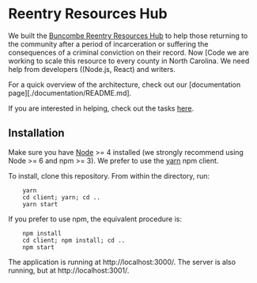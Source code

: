 # Reentry Resources Hub

We built the [Buncombe Reentry Resources Hub](http://www.buncombereentryhub.org/) to help those returning
to the community after a period of incarceration or suffering the consequences of a criminal conviction
on their record. Now [Code we are working to scale this resource to every county in North Carolina.
We need help from developers ((Node.js, React) and writers.

For a quick overview of the architecture, check out our [documentation page][./documentation/README.md].

If you are interested in helping, check out the tasks [here](https://github.com/CodeForNC/reentry-resources-hub/projects/1).


## Installation
Make sure you have [Node](https://nodejs.org/en/) >= 4 installed (we strongly recommend using Node >= 6 and npm >= 3).
We prefer to use the [yarn](https://yarnpkg.com/) npm client. 

To install, clone this repository. From within the directory, run:

````
    yarn
    cd client; yarn; cd ..
    yarn start
````

If you prefer to use npm, the equivalent procedure is:

````
    npm install
    cd client; npm install; cd ..
    npm start
````

The application is running at http://localhost:3000/. The server is also running, but at http://localhost:3001/.
